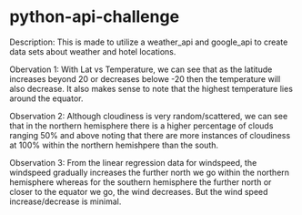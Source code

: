 # python-api-challenge


Description: This is made to utilize a weather_api and google_api to create data sets about weather and hotel locations.


Obervation 1: With Lat vs Temperature, we can see that as the latitude increases beyond 20 or decreases belowe -20 then the temperature will also decrease. It also makes sense to note that the highest temperature lies around the equator.



Observation 2: Although cloudiness is very random/scattered, we can see that in the northern hemisphere there is a higher percentage of clouds ranging 50% and above noting that there are more instances of cloudiness at 100% within the northern hemishpere than the south.



Observation 3: From the linear regression data for windspeed, the windspeed gradually increases the further north we go within the northern hemisphere whereas for the southern hemisphere the further north or closer to the equator we go, the wind decreases. But the wind speed increase/decrease is minimal. 
